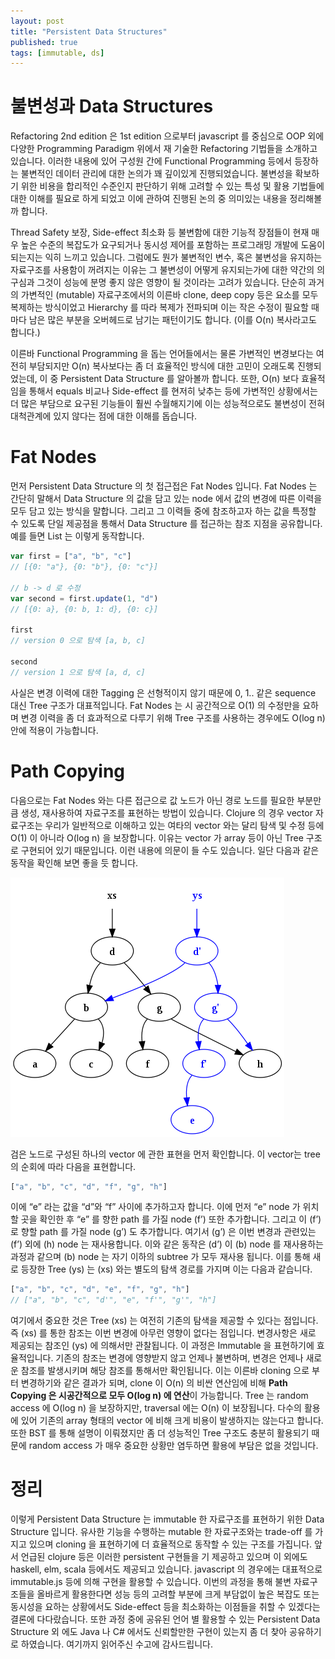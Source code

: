 ```yaml
---
layout: post
title: "Persistent Data Structures"
published: true
tags: [immutable, ds]
---
```


# 불변성과 Data Structures

Refactoring 2nd edition 은 1st edition 으로부터 javascript 를 중심으로 OOP 외에 다양한 Programming Paradigm 위에서 재 기술한 Refactoring 기법들을 소개하고 있습니다. 이러한 내용에 있어 구성원 간에 Functional Programming 등에서 등장하는 불변적인 데이터 관리에 대한 논의가 꽤 깊이있게 진행되었습니다. 불변성을 확보하기 위한 비용을 합리적인 수준인지 판단하기 위해 고려할 수 있는 특성 및 활용 기법들에 대한 이해를 필요로 하게 되었고 이에 관하여 진행된 논의 중 의미있는 내용을 정리해볼까 합니다.

Thread Safety 보장, Side-effect 최소화 등 불변함에 대한 기능적 장점들이 현재 매우 높은 수준의 복잡도가 요구되거나 동시성 제어를 포함하는 프로그래밍 개발에 도움이 되는지는 익히 느끼고 있습니다. 그럼에도 뭔가 불변적인 변수, 혹은 불변성을 유지하는 자료구조를 사용함이 꺼려지는 이유는 그 불변성이 어떻게 유지되는가에 대한 약간의 의구심과 그것이 성능에 분명 좋지 않은 영향이 될 것이라는 고려가 있습니다. 단순히 과거의 가변적인 (mutable) 자료구조에서의 이른바 clone, deep copy 등은 요소를 모두 복제하는 방식이었고 Hierarchy 를 따라 복제가 전파되며 이는 작은 수정이 필요할 때 마다 남은 많은 부분을 오버헤드로 남기는 패턴이기도 합니다. (이를 O(n) 복사라고도 합니다.)

이른바 Functional Programming 을 돕는 언어들에서는 물론 가변적인 변경보다는 여전히 부담되지만 O(n) 복사보다는 좀 더 효율적인 방식에 대한 고민이 오래도록 진행되었는데, 이 중 Persistent Data Structure 를 알아볼까 합니다. 또한, O(n) 보다 효율적임을 통해서 equals 비교나 Side-effect 를 현저히 낮추는 등에 가변적인 상황에서는 더 많은 부담으로 요구된 기능들이 훨씬 수월해지기에 이는 성능적으로도 불변성이 전혀 대척관계에 있지 않다는 점에 대한 이해를 돕습니다.

# Fat Nodes

먼저 Persistent Data Structure 의 첫 접근접은 Fat Nodes 입니다. Fat Nodes 는 간단히 말해서 Data Structure 의 값을 담고 있는 node 에서 값의 변경에 따른 이력을 모두 담고 있는 방식을 말합니다. 그리고 그 이력들 중에 참조하고자 하는 값을 특정할 수 있도록 단일 제공점을 통해서 Data Structure 를 접근하는 참조 지점을 공유합니다. 예를 들면 List 는 이렇게 동작합니다.

```javascript
var first = ["a", "b", "c"]
// [{0: "a"}, {0: "b"}, {0: "c"}]

// b -> d 로 수정
var second = first.update(1, "d")
// [{0: a}, {0: b, 1: d}, {0: c}]

first
// version 0 으로 탐색 [a, b, c]

second
// version 1 으로 탐색 [a, d, c]
```

사실은 변경 이력에 대한 Tagging 은 선형적이지 않기 때문에 0, 1.. 같은 sequence 대신 Tree 구조가 대표적입니다. Fat Nodes 는 시 공간적으로 O(1) 의 수정만을 요하며 변경 이력을 좀 더 효과적으로 다루기 위해 Tree 구조를 사용하는 경우에도 O(log n) 안에 적용이 가능합니다.

# Path Copying

다음으로는 Fat Nodes 와는 다른 접근으로 값 노드가 아닌 경로 노드를 필요한 부분만큼 생성, 재사용하여 자료구조를 표현하는 방법이 있습니다. Clojure 의 경우 vector 자료구조는 우리가 일반적으로 이해하고 있는 여타의 vector 와는 달리 탐색 및 수정 등에 O(1) 이 아니라 O(log n) 을 보장합니다. 이유는 vector 가 array 등이 아닌 Tree 구조로 구현되어 있기 때문입니다. 이런 내용에 의문이 들 수도 있습니다. 일단 다음과 같은 동작을 확인해 보면 좋을 듯 합니다.

![Path Copying](/images/posts/438px-Purely_functional_tree_after.svg.png)

검은 노드로 구성된 하나의 vector 에 관한 표현을 먼저 확인합니다. 이 vector는 tree 의 순회에 따라 다음을 표현합니다.

```javascript
["a", "b", "c", "d", "f", "g", "h"]
```
이에 “e” 라는 값을 “d”와 “f” 사이에 추가하고자 합니다. 이에 먼저 “e” node 가 위치할 곳을 확인한 후 “e” 를 향한 path 를 가질 node (f’) 또한 추가합니다. 그리고 이 (f’) 로 향할 path 를 가질 node (g’) 도 추가합니다. 여기서 (g’) 은 이번 변경과 관련있는 (f’) 외에 (h) node 는 재사용합니다. 이와 같은 동작은 (d’) 이 (b) node 를 재사용하는 과정과 같으며 (b) node 는 자기 이하의 subtree 가 모두 재사용 됩니다. 이를 통해 새로 등장한 Tree (ys) 는 (xs) 와는 별도의 탐색 경로를 가지며 이는 다음과 같습니다.

```javascript
["a", "b", "c", "d", "e", "f", "g", "h"]
// ["a", "b", "c", "d'", "e", "f'", "g'", "h"]
```

여기에서 중요한 것은 Tree (xs) 는 여전히 기존의 탐색을 제공할 수 있다는 점입니다. 즉 (xs) 를 통한 참조는 이번 변경에 아무런 영향이 없다는 점입니다. 변경사항은 새로 제공되는 참조인 (ys) 에 의해서만 관찰됩니다. 이 과정은 Immutable 을 표현하기에 효율적입니다. 기존의 참조는 변경에 영향받지 않고 언제나 불변하며, 변경은 언제나 새로운 참조를 발생시키며 해당 참조를 통해서만 확인됩니다. 이는 이른바 cloning 으로 부터 변경하기와 같은 결과가 되며, clone 이 O(n) 의 비싼 연산임에 비해 **Path Copying 은 시공간적으로 모두 O(log n) 에 연산**이 가능합니다. Tree 는 random access 에 O(log n) 을 보장하지만, traversal 에는 O(n) 이 보장됩니다. 다수의 활용에 있어 기존의 array 형태의 vector 에 비해 크게 비용이 발생하지는 않는다고 합니다. 또한 BST 를 통해 설명이 이뤄졌지만 좀 더 성능적인 Tree 구조도 충분히 활용되기 때문에 random access 가 매우 중요한 상황만 염두하면 활용에 부담은 없을 것입니다.

# 정리

이렇게 Persistent Data Structure 는 immutable 한 자료구조를 표현하기 위한 Data Structure 입니다. 유사한 기능을 수행하는 mutable 한 자료구조와는 trade-off 를 가지고 있으며 cloning 을 표현하기에 더 효율적으로 동작할 수 있는 구조를 가집니다. 앞서 언급된 clojure 등은 이러한 persistent 구현들을 기 제공하고 있으며 이 외에도 haskell, elm, scala 등에서도 제공되고 있습니다. javascript 의 경우에는 대표적으로 immutable.js 등에 의해 구현을 활용할 수 있습니다. 이번의 과정을 통해 불변 자료구조들을 올바르게 활용한다면 성능 등의 고려할 부분에 크게 부담없이 높은 복잡도 또는 동시성을 요하는 상황에서도 Side-effect 등을 최소화하는 이점들을 취할 수 있겠다는 결론에 다다랐습니다. 또한 과정 중에 공유된 언어 별 활용할 수 있는 Persistent Data Structure 외 에도 Java 나 C# 에서도 신뢰할만한 구현이 있는지 좀 더 찾아 공유하기로 하였습니다. 여기까지 읽어주신 수고에 감사드립니다.